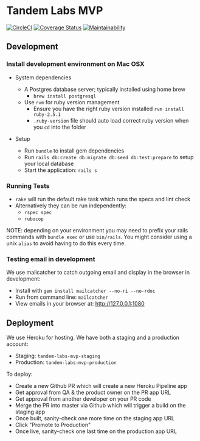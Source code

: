 # Tandem Labs MVP

[![CircleCI](https://circleci.com/gh/tandem-labs/mvp.svg?style=svg&circle-token=dc52b6c195bfce39c2e2e038218bafc99ce4b694)](https://circleci.com/gh/tandem-labs/mvp) [![Coverage Status](https://coveralls.io/repos/github/tandem-labs/mvp/badge.svg?branch=master&t=xQse3d)](https://coveralls.io/github/tandem-labs/mvp?branch=master)
[![Maintainability](https://api.codeclimate.com/v1/badges/a034c650141e6ca68212/maintainability)](https://codeclimate.com/repos/5bb307eefb22c402590084f3/maintainability)

## Development

### Install development environment on Mac OSX

* System dependencies

  * A Postgres database server; typically installed using home brew
    * `brew install postgresql`
  * Use `rvm` for ruby version management
    * Ensure you have the right ruby version installed `rvm install ruby-2.5.1`
    * `.ruby-version` file should auto load correct ruby version when you `cd` into the folder

* Setup
  * Run `bundle` to install gem dependencies
  * Run `rails db:create db:migrate db:seed db:test:prepare` to setup your local database
  * Start the application: `rails s`

### Running Tests

* `rake` will run the default rake task which runs the specs and lint check
* Alternatively they can be run independently:
  * `rspec spec`
  * `rubocop`

NOTE: depending on your environment you may need to prefix your rails commands with `bundle exec` or use `bin/rails`. You might consider using a unix `alias` to avoid having to do this every time.

### Testing email in development

We use mailcatcher to catch outgoing email and display in the browser in development:

* Install with `gem install mailcatcher --no-ri --no-rdoc`
* Run from command line: `mailcatcher`
* View emails in your browser at: http://127.0.0.1:1080

## Deployment

We use Heroku for hosting. We have both a staging and a production account:

* Staging: `tandem-labs-mvp-staging`
* Production: `tandem-labs-mvp-production`

To deploy:

* Create a new Github PR which will create a new Heroku Pipeline app
* Get approval from QA & the product owner on the PR app URL
* Get approval from another developer on your PR code
* Merge the PR into master via Github which will trigger a build on the staging app
* Once built, sanity-check one more time on the staging app URL
* Click "Promote to Production"
* Once live, sanity-check one last time on the production app URL
